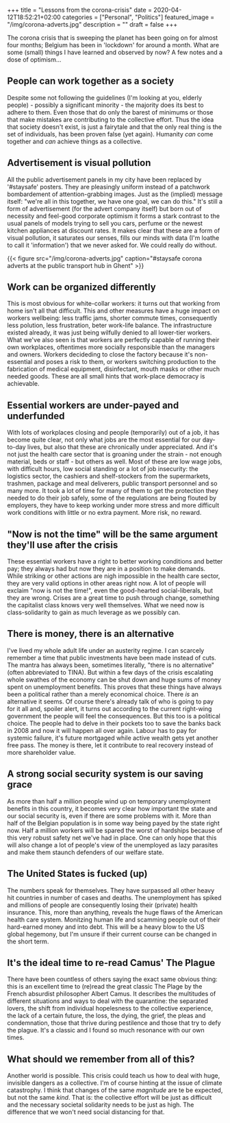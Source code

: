 +++
title =  "Lessons from the corona-crisis"
date = 2020-04-12T18:52:21+02:00
categories = ["Personal", "Politics"]
featured_image = "/img/corona-adverts.jpg"
description = ""
draft = false
+++

The corona crisis that is sweeping the planet has been going on for almost four months; Belgium has been in 'lockdown' for around a month. What are some (small) things I have learned and observed by now? A few notes and a dose of optimism...

<!--more-->

## People can work together as a society
Despite some not following the guidelines (I'm looking at you, elderly people) - possibly a significant minority - the majority does its best to adhere to them. Even those that do only the barest of minimums or those that make mistakes are contributing to the collective effort. Thus the idea that society doesn't exist, is just a fairytale and that the only real thing is the set of individuals, has been proven false (yet again). Humanity *can* come together and *can* achieve things as a collective.

## Advertisement is visual pollution
All the public advertisement panels in my city have been replaced by '#staysafe' posters. They are pleasingly uniform instead of a patchwork bombardement of attention-grabbing images. Just as the (implied) message itself: "we're all in this together, we have one goal, we can do this." It's still a form of advertisement (for the advert company itself) but born out of necessity and feel-good corporate optimism it forms a stark contrast to the usual panels of models trying to sell you cars, perfume or the newest kitchen appliances at discount rates. It makes clear that these are a form of visual pollution, it saturates our senses, fills our minds with data (I'm loathe to call it 'information') that we never asked for. We could really do without.

{{< figure src="/img/corona-adverts.jpg" caption="#staysafe corona adverts at the public transport hub in Ghent" >}}

## Work can be organized differently
This is most obvious for white-collar workers: it turns out that working from home isn't all that difficult. This and other measures have a huge impact on workers wellbeing: less traffic jams, shorter commute times, consequently less polution, less frustration, beter work-life balance. The infrastructure existed already, it was just being wilfully denied to all lower-tier workers.
What we've also seen is that workers are perfectly capable of running their own workplaces, oftentimes more socially responsible than the managers and owners. Workers decideding to close the factory because it's non-essential and poses a risk to them, or workers switching production to the fabrication of medical equipment, disinfectant, mouth masks or other much needed goods. These are all small hints that work-place democracy is achievable.

## Essential workers are under-payed and underfunded
With lots of workplaces closing and people (temporarily) out of a job, it has become quite clear, not only what jobs are the most essential for our day-to-day lives, but also that these are chronically under appreciated. And it's not just the health care sector that is groaning under the strain - not enough material, beds or staff - but others as well. Most of these are low wage jobs, with difficult hours, low social standing or a lot of job insecurity: the logistics sector, the cashiers and shelf-stockers from the supermarkets, trashmen, package and meal deliverers, public transport personnel and so many more. It took a lot of time for many of them to get the protection they needed to do their job safely, some of the regulations are being flouted by employers, they have to keep working under more stress and more difficult work conditions with little or no extra payment. More risk, no reward.

## "Now is not the time" will be the same argument they'll use after the crisis
These essential workers have a right to better working conditions and better pay; they always had but now they are in a position to make demands. While striking or other actions are nigh impossible in the health care sector, they are very valid options in other areas right now. A lot of people will exclaim "now is not the time!", even the good-hearted social-liberals, but they are wrong. Crises are a great time to push through change, something the capitalist class knows very well themselves. What we need now is class-solidarity to gain as much leverage as we possibly can.

## There is money, there is an alternative
I've lived my whole adult life under an austerity regime. I can scarcely remember a time that public investments have been made instead of cuts. The mantra has always been, sometimes literally, "there is no alternative" (often abbreviated to TINA). But within a few days of the crisis escalating whole swathes of the economy can be shut down and huge sums of money spent on unemployment benefits. This proves that these things have always been a political rather than a merely economical choice. There *is* an alternative it seems. Of course there's already talk of who is going to pay for it all and, spoiler alert, it turns out according to the current right-wing government the people will feel the consequences. But this too is a political choice. The people had to delve in their pockets too to save the banks back in 2008 and now it will happen all over again. Labour has to pay for systemic failure, it's future mortgaged while active wealth gets yet another free pass. The money is there, let it contribute to real recovery instead of more shareholder value.

## A strong social security system is our saving grace
As more than half a million people wind up on temporary unemployment benefits in this country, it becomes very clear how important the state and our social security is, even if there are some problems with it. More than half of the Belgian population is in some way being payed by the state right now. Half a million workers will be spared the worst of hardships because of this very robust safety net we've had in place. One can only hope that this will also change a lot of people's view of the unemployed as lazy parasites and make them staunch defenders of our welfare state.

## The United States is fucked (up)
The numbers speak for themselves. They have surpassed all other heavy hit countries in number of cases and deaths. The unemployment has spiked and millions of people are consequently losing their (private) health insurance. This, more than anything, reveals the huge flaws of the American health care system. Monitzing human life and scamming people out of their hard-earned money and into debt. This will be a heavy blow to the US global hegemony, but I'm unsure if their current course can be changed in the short term. 

## It's the ideal time to re-read Camus' The Plague
There have been countless of others saying the exact same obvious thing: this is an excellent time to (re)read the great classic The Plage by the French absurdist philosopher Albert Camus. It describes the multitudes of different situations and ways to deal with the quarantine: the separated lovers, the shift from individual hopelesness to the collective experience, the lack of a certain future, the loss, the dying, the grief, the pleas and condemnation, those that thrive during pestilence and those that try to defy the plague. It's a classic and I found so much resonance with our own times.

## What should we remember from all of this?
Another world is possible. This crisis could teach us how to deal with huge, invisible dangers as a collective. I'm of course hinting at the issue of climate catastrophy. I think that changes of the same *magnitude* are te be expected, but not the same *kind*. That is: the collective effort will be just as difficult and the necessary societal solidarity needs to be just as high. The difference that we won't need social distancing for that.